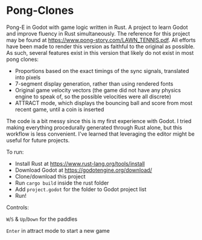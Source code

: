 # Pong-Clones

Pong-E in Godot with game logic written in Rust. A project to learn Godot and improve fluency in Rust simultaneously. The reference for this project may be found at https://www.pong-story.com/LAWN_TENNIS.pdf.
All efforts have been made to render this version as faithful to the original as possible. As such, several features exist in this version that likely do not exist in most pong clones:
- Proportions based on the exact timings of the sync signals, translated into pixels
- 7-segment display generation, rather than using rendered fonts
- Original game velocity vectors (the game did not have any physics engine to speak of, so the possible velocities were all discrete)
- ATTRACT mode, which displays the bouncing ball and score from most recent game, until a coin is inserted

The code is a bit messy since this is my first experience with Godot. I tried making everything procedurally generated through Rust alone, but this workflow is less convenient. I've learned that leveraging the editor
might be useful for future projects.

To run:
- Install Rust at https://www.rust-lang.org/tools/install
- Download Godot at https://godotengine.org/download/
- Clone/download this project
- Run `cargo build` inside the rust folder
- Add `project.godot` for the folder to Godot project list
- Run!

Controls:

`W`/`S` & `Up`/`Down` for the paddles

`Enter` in attract mode to start a new game
